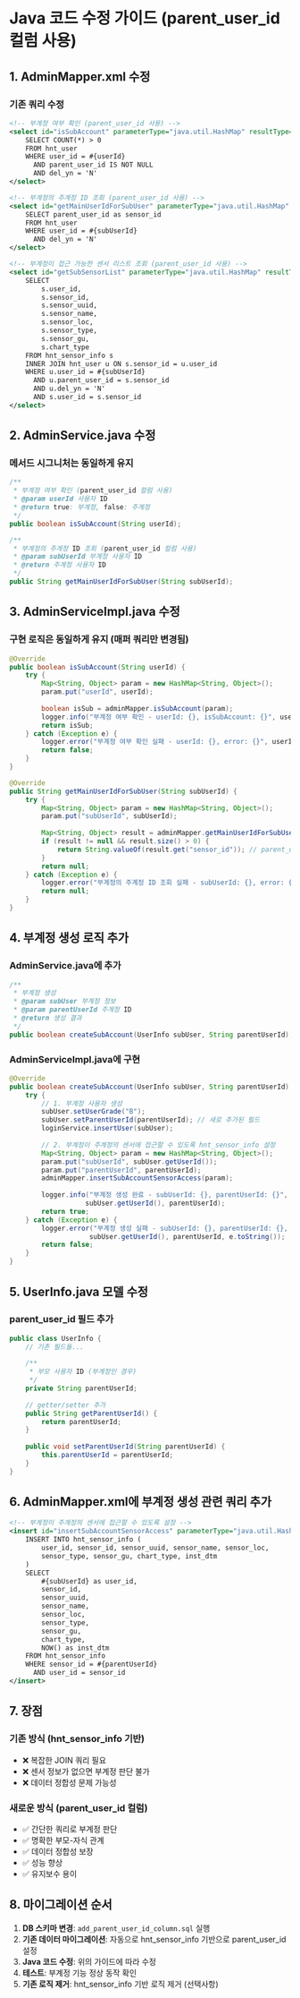 # Java 코드 수정 가이드 (parent_user_id 컬럼 사용)

## 1. AdminMapper.xml 수정

### 기존 쿼리 수정
```xml
<!-- 부계정 여부 확인 (parent_user_id 사용) -->
<select id="isSubAccount" parameterType="java.util.HashMap" resultType="boolean">
    SELECT COUNT(*) > 0
    FROM hnt_user 
    WHERE user_id = #{userId}
      AND parent_user_id IS NOT NULL
      AND del_yn = 'N'
</select>

<!-- 부계정의 주계정 ID 조회 (parent_user_id 사용) -->
<select id="getMainUserIdForSubUser" parameterType="java.util.HashMap" resultType="java.util.HashMap">
    SELECT parent_user_id as sensor_id
    FROM hnt_user 
    WHERE user_id = #{subUserId}
      AND del_yn = 'N'
</select>

<!-- 부계정이 접근 가능한 센서 리스트 조회 (parent_user_id 사용) -->
<select id="getSubSensorList" parameterType="java.util.HashMap" resultType="java.util.HashMap">
    SELECT 
        s.user_id,
        s.sensor_id,
        s.sensor_uuid,
        s.sensor_name,
        s.sensor_loc,
        s.sensor_type,
        s.sensor_gu,
        s.chart_type
    FROM hnt_sensor_info s
    INNER JOIN hnt_user u ON s.sensor_id = u.user_id
    WHERE u.user_id = #{subUserId}
      AND u.parent_user_id = s.sensor_id
      AND u.del_yn = 'N'
      AND s.user_id = s.sensor_id
</select>
```

## 2. AdminService.java 수정

### 메서드 시그니처는 동일하게 유지
```java
/**
 * 부계정 여부 확인 (parent_user_id 컬럼 사용)
 * @param userId 사용자 ID
 * @return true: 부계정, false: 주계정
 */
public boolean isSubAccount(String userId);

/**
 * 부계정의 주계정 ID 조회 (parent_user_id 컬럼 사용)
 * @param subUserId 부계정 사용자 ID
 * @return 주계정 사용자 ID
 */
public String getMainUserIdForSubUser(String subUserId);
```

## 3. AdminServiceImpl.java 수정

### 구현 로직은 동일하게 유지 (매퍼 쿼리만 변경됨)
```java
@Override
public boolean isSubAccount(String userId) {
    try {
        Map<String, Object> param = new HashMap<String, Object>();
        param.put("userId", userId);
        
        boolean isSub = adminMapper.isSubAccount(param);
        logger.info("부계정 여부 확인 - userId: {}, isSubAccount: {}", userId, isSub);
        return isSub;
    } catch (Exception e) {
        logger.error("부계정 여부 확인 실패 - userId: {}, error: {}", userId, e.toString());
        return false;
    }
}

@Override
public String getMainUserIdForSubUser(String subUserId) {
    try {
        Map<String, Object> param = new HashMap<String, Object>();
        param.put("subUserId", subUserId);
        
        Map<String, Object> result = adminMapper.getMainUserIdForSubUser(param);
        if (result != null && result.size() > 0) {
            return String.valueOf(result.get("sensor_id")); // parent_user_id가 sensor_id로 매핑됨
        }
        return null;
    } catch (Exception e) {
        logger.error("부계정의 주계정 ID 조회 실패 - subUserId: {}, error: {}", subUserId, e.toString());
        return null;
    }
}
```

## 4. 부계정 생성 로직 추가

### AdminService.java에 추가
```java
/**
 * 부계정 생성
 * @param subUser 부계정 정보
 * @param parentUserId 주계정 ID
 * @return 생성 결과
 */
public boolean createSubAccount(UserInfo subUser, String parentUserId);
```

### AdminServiceImpl.java에 구현
```java
@Override
public boolean createSubAccount(UserInfo subUser, String parentUserId) {
    try {
        // 1. 부계정 사용자 생성
        subUser.setUserGrade("B");
        subUser.setParentUserId(parentUserId); // 새로 추가된 필드
        loginService.insertUser(subUser);
        
        // 2. 부계정이 주계정의 센서에 접근할 수 있도록 hnt_sensor_info 설정
        Map<String, Object> param = new HashMap<String, Object>();
        param.put("subUserId", subUser.getUserId());
        param.put("parentUserId", parentUserId);
        adminMapper.insertSubAccountSensorAccess(param);
        
        logger.info("부계정 생성 완료 - subUserId: {}, parentUserId: {}", 
                   subUser.getUserId(), parentUserId);
        return true;
    } catch (Exception e) {
        logger.error("부계정 생성 실패 - subUserId: {}, parentUserId: {}, error: {}", 
                    subUser.getUserId(), parentUserId, e.toString());
        return false;
    }
}
```

## 5. UserInfo.java 모델 수정

### parent_user_id 필드 추가
```java
public class UserInfo {
    // 기존 필드들...
    
    /**
     * 부모 사용자 ID (부계정인 경우)
     */
    private String parentUserId;
    
    // getter/setter 추가
    public String getParentUserId() {
        return parentUserId;
    }
    
    public void setParentUserId(String parentUserId) {
        this.parentUserId = parentUserId;
    }
}
```

## 6. AdminMapper.xml에 부계정 생성 관련 쿼리 추가

```xml
<!-- 부계정이 주계정의 센서에 접근할 수 있도록 설정 -->
<insert id="insertSubAccountSensorAccess" parameterType="java.util.HashMap">
    INSERT INTO hnt_sensor_info (
        user_id, sensor_id, sensor_uuid, sensor_name, sensor_loc, 
        sensor_type, sensor_gu, chart_type, inst_dtm
    )
    SELECT 
        #{subUserId} as user_id,
        sensor_id,
        sensor_uuid,
        sensor_name,
        sensor_loc,
        sensor_type,
        sensor_gu,
        chart_type,
        NOW() as inst_dtm
    FROM hnt_sensor_info
    WHERE sensor_id = #{parentUserId}
      AND user_id = sensor_id
</insert>
```

## 7. 장점

### 기존 방식 (hnt_sensor_info 기반)
- ❌ 복잡한 JOIN 쿼리 필요
- ❌ 센서 정보가 없으면 부계정 판단 불가
- ❌ 데이터 정합성 문제 가능성

### 새로운 방식 (parent_user_id 컬럼)
- ✅ 간단한 쿼리로 부계정 판단
- ✅ 명확한 부모-자식 관계
- ✅ 데이터 정합성 보장
- ✅ 성능 향상
- ✅ 유지보수 용이

## 8. 마이그레이션 순서

1. **DB 스키마 변경**: `add_parent_user_id_column.sql` 실행
2. **기존 데이터 마이그레이션**: 자동으로 hnt_sensor_info 기반으로 parent_user_id 설정
3. **Java 코드 수정**: 위의 가이드에 따라 수정
4. **테스트**: 부계정 기능 정상 동작 확인
5. **기존 로직 제거**: hnt_sensor_info 기반 로직 제거 (선택사항)
